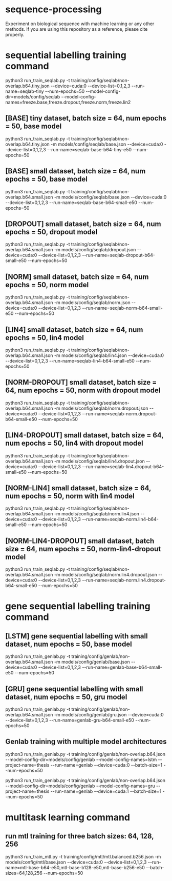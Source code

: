 # sequence-processing
Experiment on biological sequence with machine learning or any other methods. If you are using this repository as a reference, please cite properly.

# sequential labelling training command

python3 run_train_seqlab.py -t training/config/seqlab/non-overlap.b64.tiny.json --device=cuda:0 --device-list=0,1,2,3 --run-name=seqlab-tiny --num-epochs=50 --model-config-dir=models/config/seqlab --model-config-names=freeze.base,freeze.dropout,freeze.norm,freeze.lin2

## [BASE] tiny dataset, batch size = 64, num epochs = 50, base model
python3 run_train_seqlab.py -t training/config/seqlab/non-overlap.b64.tiny.json -m models/config/seqlab/base.json --device=cuda:0 --device-list=0,1,2,3 --run-name=seqlab-base-b64-tiny-e50 --num-epochs=50

## [BASE] small dataset, batch size = 64, num epochs = 50, base model
python3 run_train_seqlab.py -t training/config/seqlab/non-overlap.b64.small.json -m models/config/seqlab/base.json --device=cuda:0 --device-list=0,1,2,3 --run-name=seqlab-base-b64-small-e50 --num-epochs=50

## [DROPOUT] small dataset, batch size = 64, num epochs = 50, dropout model
python3 run_train_seqlab.py -t training/config/seqlab/non-overlap.b64.small.json -m models/config/seqlab/dropout.json --device=cuda:0 --device-list=0,1,2,3 --run-name=seqlab-dropout-b64-small-e50 --num-epochs=50

## [NORM] small dataset, batch size = 64, num epochs = 50, norm model
python3 run_train_seqlab.py -t training/config/seqlab/non-overlap.b64.small.json -m models/config/seqlab/norm.json --device=cuda:0 --device-list=0,1,2,3 --run-name=seqlab-norm-b64-small-e50 --num-epochs=50

## [LIN4] small dataset, batch size = 64, num epochs = 50, lin4 model
python3 run_train_seqlab.py -t training/config/seqlab/non-overlap.b64.small.json -m models/config/seqlab/lin4.json --device=cuda:0 --device-list=0,1,2,3 --run-name=seqlab-lin4-b64-small-e50 --num-epochs=50

## [NORM-DROPOUT] small dataset, batch size = 64, num epochs = 50, norm with dropout model
python3 run_train_seqlab.py -t training/config/seqlab/non-overlap.b64.small.json -m models/config/seqlab/norm.dropout.json --device=cuda:0 --device-list=0,1,2,3 --run-name=seqlab-norm.dropout-b64-small-e50 --num-epochs=50

## [LIN4-DROPOUT] small dataset, batch size = 64, num epochs = 50, lin4 with dropout model
python3 run_train_seqlab.py -t training/config/seqlab/non-overlap.b64.small.json -m models/config/seqlab/lin4.dropout.json --device=cuda:0 --device-list=0,1,2,3 --run-name=seqlab-lin4.dropout-b64-small-e50 --num-epochs=50

## [NORM-LIN4] small dataset, batch size = 64, num epochs = 50, norm with lin4 model
python3 run_train_seqlab.py -t training/config/seqlab/non-overlap.b64.small.json -m models/config/seqlab/norm.lin4.json --device=cuda:0 --device-list=0,1,2,3 --run-name=seqlab-norm.lin4-b64-small-e50 --num-epochs=50

## [NORM-LIN4-DROPOUT] small dataset, batch size = 64, num epochs = 50, norm-lin4-dropout model
python3 run_train_seqlab.py -t training/config/seqlab/non-overlap.b64.small.json -m models/config/seqlab/norm.lin4.dropout.json --device=cuda:0 --device-list=0,1,2,3 --run-name=seqlab-norm.lin4.dropout-b64-small-e50 --num-epochs=50

# gene sequential labelling training command
## [LSTM] gene sequential labelling with small dataset, num epochs = 50, base model
python3 run_train_genlab.py -t training/config/genlab/non-overlap.b64.small.json -m models/config/genlab/base.json --device=cuda:0 --device-list=0,1,2,3 --run-name=genlab-base-b64-small-e50 --num-epochs=50

## [GRU] gene sequential labelling with small dataset, num epochs = 50, gru model
python3 run_train_genlab.py -t training/config/genlab/non-overlap.b64.small.json -m models/config/genlab/gru.json --device=cuda:0 --device-list=0,1,2,3 --run-name=genlab-gru-b64-small-e50 --num-epochs=50

## Genlab training with multiple model architectures
python3 run_train_genlab.py -t training/config/genlab/non-overlap.b64.json --model-config-dir=models/config/genlab --model-config-names=lstm --project-name=thesis --run-name=genlab --device=cuda:0 --batch-size=1 --num-epochs=50 

python3 run_train_genlab.py -t training/config/genlab/non-overlap.b64.json --model-config-dir=models/config/genlab --model-config-names=gru --project-name=thesis --run-name=genlab --device=cuda:1 --batch-size=1 --num-epochs=50 

# multitask learning command
## run mtl training for three batch sizes: 64, 128, 256
python3 run_train_mtl.py -t training/config/mtl/mtl.balanced.b256.json -m models/config/mtl/base.json --device=cuda:0 --device-list=0,1,2,3 --run-name=mtl-base-b64-e50,mtl-base-b128-e50,mtl-base-b256-e50 --batch-sizes=64,128,256 --num-epochs=50